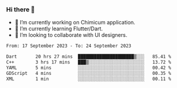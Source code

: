 ### Hi there 👋

<!--
**devcat37/devcat37** is a ✨ _special_ ✨ repository because its `README.md` (this file) appears on your GitHub profile.-->


- 🔭 I’m currently working on Chimicum application.
- 🌱 I’m currently learning Flutter/Dart.
- 👯 I’m looking to collaborate with UI designers.
<!-- - 🤔 I’m looking for help with ... -->

<!--START_SECTION:waka-->

```txt
From: 17 September 2023 - To: 24 September 2023

Dart       20 hrs 27 mins  █████████████████████▒░░░   85.41 %
C++        3 hrs 17 mins   ███▒░░░░░░░░░░░░░░░░░░░░░   13.72 %
YAML       5 mins          ░░░░░░░░░░░░░░░░░░░░░░░░░   00.42 %
GDScript   4 mins          ░░░░░░░░░░░░░░░░░░░░░░░░░   00.35 %
XML        1 min           ░░░░░░░░░░░░░░░░░░░░░░░░░   00.11 %
```

<!--END_SECTION:waka-->

